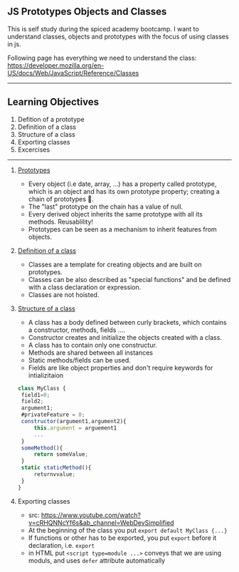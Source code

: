 ## JS Prototypes Objects and Classes

This is self study during the spiced academy bootcamp.
I want to understand classes, objects and prototypes with the focus of using classes in js.

Following page has everything we need to understand the class:
https://developer.mozilla.org/en-US/docs/Web/JavaScript/Reference/Classes

---

## Learning Objectives

1. Defition of a prototype
2. Definition of a class
3. Structure of a class
4. Exporting classes
5. Excercises

---

1. <u>Prototypes</u>

   - Every object (i.e date, array, ...) has a property called prototype, which is an object and has its own prototype property; creating a chain of prototypes 🐛.
   - The "last" prototype on the chain has a value of null.
   - Every derived object inherits the same prototype with all its methods. Reusablility!
   - Prototypes can be seen as a mechanism to inherit features from objects.

2. <u>Definition of a class</u>

   - Classes are a template for creating objects and are built on prototypes.
   - Classes can be also described as "special functions" and be defined with a class declaration or expression.
   - Classes are not hoisted.

3. <u>Structure of a class</u>

   - A class has a body defined between curly brackets, which contains a constructor, methods, fields ....
   - Constructor creates and initialize the objects created with a class.
   - A class has to contain only one constructur.
   - Methods are shared between all instances
   - Static methods/fields can be used.
   - Fields are like object properties and don't require keywords for intializitaion

   ```js
   class MyClass {
    field1=0;
    field2;
    argument1;
    #privateFeature = 0;
    constructor(argument1,argument2){
        this.argument = arguement1
        ...
    }
    someMethod(){
        return someValue;
    }
    static staticMethod(){
        returnvvalue;
    }
   }
   ```

4. Exporting classes
   - src: https://www.youtube.com/watch?v=cRHQNNcYf6s&ab_channel=WebDevSimplified
   - At the beginning of the class you put `export default MyClass {...}`
   - If functions or other has to be exported, you put `export` before it declaration, i.e. `export `
   - in HTML put `<script type=module ...>` conveys that we are using moduls, and uses `defer` attribute automatically
